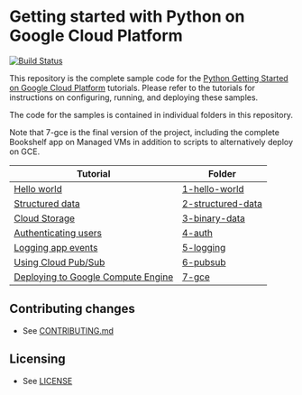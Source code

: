 # Getting started with Python on Google Cloud Platform

[![Build Status](https://travis-ci.org/GoogleCloudPlatform/getting-started-python.svg)](https://travis-ci.org/GoogleCloudPlatform/getting-started-python)

This repository is the complete sample code for the [Python Getting Started on Google Cloud Platform](http://cloud.google.com/python) tutorials. Please refer to the tutorials for instructions on configuring, running, and deploying these samples.

The code for the samples is contained in individual folders in this repository.

Note that 7-gce is the final version of the project, including the complete Bookshelf app on Managed VMs in addition to scripts to alternatively deploy on GCE.


Tutorial | Folder
---------|-------
[Hello world](https://cloud.google.com/python/getting-started/hello-world) | [1-hello-world](https://github.com/GoogleCloudPlatform/getting-started-python/tree/master/1-hello-world)
[Structured data](https://cloud.google.com/python/getting-started/using-structured-data) | [2-structured-data](https://github.com/GoogleCloudPlatform/getting-started-python/tree/master/2-structured-data)
[Cloud Storage](https://cloud.google.com/python/getting-started/using-cloud-storage) | [3-binary-data](https://github.com/GoogleCloudPlatform/getting-started-python/tree/master/3-binary-data)
[Authenticating users](https://cloud.google.com/python/getting-started/authenticate-users) | [4-auth](https://github.com/GoogleCloudPlatform/getting-started-python/tree/master/4-auth)
[Logging app events](https://cloud.google.com/python/getting-started/logging-application-events) | [5-logging](https://github.com/GoogleCloudPlatform/getting-started-python/tree/master/5-logging)
[Using Cloud Pub/Sub](https://cloud.google.com/python/getting-started/using-pub-sub) | [6-pubsub](https://github.com/GoogleCloudPlatform/getting-started-python/tree/master/6-pubsub)
[Deploying to Google Compute Engine](https://cloud.google.com/python/getting-started/run-on-compute-engine) | [7-gce](https://github.com/GoogleCloudPlatform/getting-started-python/tree/master/7-gce)

## Contributing changes

* See [CONTRIBUTING.md](CONTRIBUTING.md)


## Licensing

* See [LICENSE](LICENSE)
